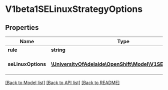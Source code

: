 # V1beta1SELinuxStrategyOptions

## Properties
Name | Type | Description | Notes
------------ | ------------- | ------------- | -------------
**rule** | **string** | type is the strategy that will dictate the allowable labels that may be set. | 
**seLinuxOptions** | [**\UniversityOfAdelaide\OpenShift\Model\V1SELinuxOptions**](V1SELinuxOptions.md) | seLinuxOptions required to run as; required for MustRunAs More info: http://releases.k8s.io/HEAD/docs/design/security_context.md#security-context | [optional] 

[[Back to Model list]](../README.md#documentation-for-models) [[Back to API list]](../README.md#documentation-for-api-endpoints) [[Back to README]](../README.md)



